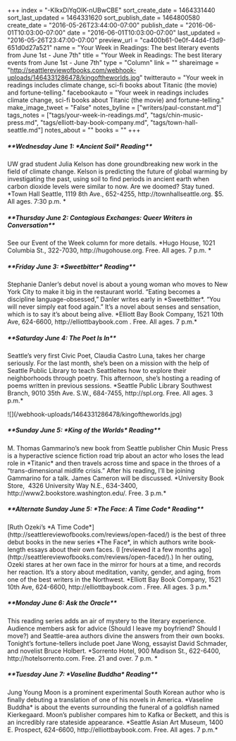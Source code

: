 +++
index = "-KIkxDiYqOIK-nUBwCBE"
sort_create_date = 1464331440
sort_last_updated = 1464331620
sort_publish_date = 1464800580
create_date = "2016-05-26T23:44:00-07:00"
publish_date = "2016-06-01T10:03:00-07:00"
date = "2016-06-01T10:03:00-07:00"
last_updated = "2016-05-26T23:47:00-07:00"
preview_url = "ca400b61-0e0f-44d4-f3d9-651d0d27a521"
name = "Your Week in Readings: The best literary events from June 1st - June 7th"
title = "Your Week in Readings: The best literary events from June 1st - June 7th"
type = "Column"
link = ""
shareimage = "http://seattlereviewofbooks.com/webhook-uploads/1464331286478/kingoftheworlds.jpg"
twitterauto = "Your week in readings includes climate change, sci-fi books about Titanic (the movie) and fortune-telling."
facebookauto = "Your week in readings includes climate change, sci-fi books about Titanic (the movie) and fortune-telling."
make_image_tweet = "False"
notes_byline = ["writers/paul-constant.md"]
tags_notes = ["tags/your-week-in-readings.md", "tags/chin-music-press.md", "tags/elliott-bay-book-company.md", "tags/town-hall-seattle.md"]
notes_about = ""
books = ""
+++
<p class="noindent"><h5>**Wednesday June 1: *Ancient Soil* Reading**</h5></p> 
UW grad student Julia Kelson has done groundbreaking new work in the field of climate change. Kelson is predicting the future of global warming by investigating the past, using soil to find periods in ancient earth when carbon dioxide levels were similar to now. Are we doomed? Stay tuned.  *Town Hall Seattle, 1119 8th Ave., 652-4255, http://townhallseattle.org. $5. All ages. 7:30 p.m. *

<p class="noindent"><h5>**Thursday June 2: Contagious Exchanges: Queer Writers in Conversation**</h5></p>
See our Event of the Week column for more details. *Hugo House, 1021 Columbia St., 322-7030, http://hugohouse.org. Free. All ages. 7 p.m. * 

<p class="noindent"><h5>**Friday June 3: *Sweetbitter* Reading**</h5></p>
Stephanie Danler’s debut novel is about a young woman who moves to New York City to make it big in the restaurant world. “Eating becomes a discipline language-obsessed,” Danler writes early in *Sweetbitter*. “You will never simply eat food again.” It’s a novel about senses and sensation, which is to say it’s about being alive.
*Elliott Bay Book Company, 1521 10th Ave, 624-6600, http://elliottbaybook.com . Free. All ages. 7 p.m.* 

<p class="noindent"><h5>**Saturday June 4: The Poet Is In**</h5></p>
Seattle’s very first Civic Poet, Claudia Castro Luna, takes her charge seriously. For the last month, she’s been on a mission with the help of Seattle Public Library to teach Seattleites how to explore their neighborhoods through poetry. This afternoon, she’s hosting a reading of poems written in previous sessions.
*Seattle Public Library Southwest Branch, 9010 35th Ave. S.W., 684-7455, http://spl.org. Free. All ages. 3 p.m.*

<p class="image-left">![](/webhook-uploads/1464331286478/kingoftheworlds.jpg)</p>
<p class="noindent"><h5>**Sunday June 5: *King of the Worlds* Reading**</h5></p>
M. Thomas Gammarino’s new book from Seattle publisher Chin Music Press is a hyperactive science fiction road trip about an actor who loses the lead role in *Titanic* and then travels across time and space in the throes of a “trans-dimensional midlife crisis.” After his reading, I’ll be joining Gammarino for a talk. James Cameron will be discussed. 
*University Book Store,  4326 University Way N.E., 634-3400, http://www2.bookstore.washington.edu/. Free. 3 p.m.* 

<p class="noindent"><h5>**Alternate Sunday June 5: *The Face: A Time Code* Reading**</h5></p>
[Ruth Ozeki’s *A Time Code*](http://seattlereviewofbooks.com/reviews/open-faced/) is the best of three debut books in the new series *The Face*, in which authors write book-length essays about their own faces. (I [reviewed it a few months ago](http://seattlereviewofbooks.com/reviews/open-faced/).) In her outing, Ozeki stares at her own face in the mirror for hours at a time, and records her reaction. It’s a story about meditation, vanity, gender, and aging, from one of the best writers in the Northwest.
*Elliott Bay Book Company, 1521 10th Ave, 624-6600, http://elliottbaybook.com . Free. All ages. 3 p.m.* 

<p class="noindent"><h5>**Monday June 6: Ask the Oracle**</h5></p>
This reading series adds an air of mystery to the literary  experience. Audience members ask for advice (Should I leave my boyfriend? Should I move?) and Seattle-area authors divine the answers from their own books. Tonight’s fortune-tellers include poet Jane Wong, essayist David Schmader, and novelist Bruce Holbert.
 *Sorrento Hotel, 900 Madison St., 622-6400, http://hotelsorrento.com. Free. 21 and over. 7 p.m. * 

<p class="noindent"><h5>**Tuesday June 7: *Vaseline Buddha* Reading**</h5></p>
Jung Young Moon is a prominent experimental South Korean author who is finally debuting a translation of one of his novels in America. *Vaseline Buddha* is about the events surrounding the funeral of a goldfish named Kierkegaard. Moon’s publisher compares him to Kafka or Beckett, and this is an incredibly rare stateside appearance. *Seattle Asian Art Museum, 1400 E. Prospect, 624-6600, http://elliottbaybook.com. Free. All ages. 7 p.m.*
